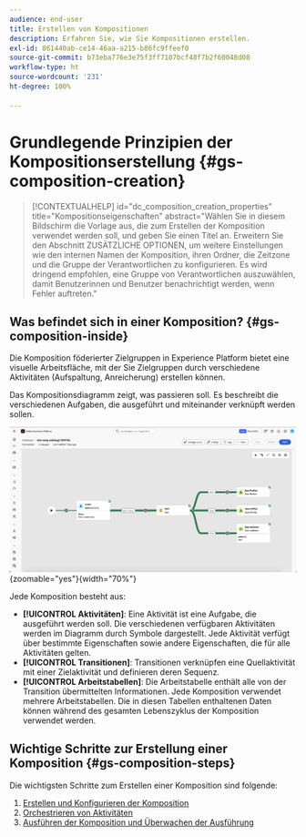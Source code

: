 ```yaml
---
audience: end-user
title: Erstellen von Kompositionen
description: Erfahren Sie, wie Sie Kompositionen erstellen.
exl-id: 861440ab-ce14-46aa-a215-b86fc9ffeef0
source-git-commit: b73eba776e3e75f3ff7107bcf48f7b2f60048d08
workflow-type: ht
source-wordcount: '231'
ht-degree: 100%

---
```


# Grundlegende Prinzipien der Kompositionserstellung {#gs-composition-creation}

>[!CONTEXTUALHELP]
>id="dc_composition_creation_properties"
>title="Kompositionseigenschaften"
>abstract="Wählen Sie in diesem Bildschirm die Vorlage aus, die zum Erstellen der Komposition verwendet werden soll, und geben Sie einen Titel an. Erweitern Sie den Abschnitt ZUSÄTZLICHE OPTIONEN, um weitere Einstellungen wie den internen Namen der Komposition, ihren Ordner, die Zeitzone und die Gruppe der Verantwortlichen zu konfigurieren. Es wird dringend empfohlen, eine Gruppe von Verantwortlichen auszuwählen, damit Benutzerinnen und Benutzer benachrichtigt werden, wenn Fehler auftreten."

## Was befindet sich in einer Komposition? {#gs-composition-inside}

Die Komposition föderierter Zielgruppen in Experience Platform bietet eine visuelle Arbeitsfläche, mit der Sie Zielgruppen durch verschiedene Aktivitäten (Aufspaltung, Anreicherung) erstellen können.

Das Kompositionsdiagramm zeigt, was passieren soll. Es beschreibt die verschiedenen Aufgaben, die ausgeführt und miteinander verknüpft werden sollen.

![](assets/gs-compositions/composition-example.png){zoomable="yes"}{width="70%"}

Jede Komposition besteht aus:

* **[!UICONTROL Aktivitäten]**: Eine Aktivität ist eine Aufgabe, die ausgeführt werden soll. Die verschiedenen verfügbaren Aktivitäten werden im Diagramm durch Symbole dargestellt. Jede Aktivität verfügt über bestimmte Eigenschaften sowie andere Eigenschaften, die für alle Aktivitäten gelten.
* **[!UICONTROL Transitionen]**: Transitionen verknüpfen eine Quellaktivität mit einer Zielaktivität und definieren deren Sequenz.
* **[!UICONTROL Arbeitstabellen]**: Die Arbeitstabelle enthält alle von der Transition übermittelten Informationen. Jede Komposition verwendet mehrere Arbeitstabellen. Die in diesen Tabellen enthaltenen Daten können während des gesamten Lebenszyklus der Komposition verwendet werden.

## Wichtige Schritte zur Erstellung einer Komposition {#gs-composition-steps}

Die wichtigsten Schritte zum Erstellen einer Komposition sind folgende:

1. [Erstellen und Konfigurieren der Komposition](../compositions/create-composition.md)
1. [Orchestrieren von Aktivitäten](../compositions/orchestrate-activities.md)
1. [Ausführen der Komposition und Überwachen der Ausführung](../compositions/start-monitor-composition.md)
